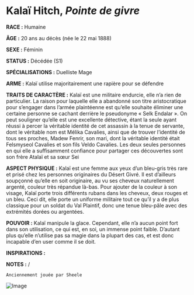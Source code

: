 # Kalaï Hitch, *Pointe de givre*

**RACE :** Humaine

**ÂGE :** 20 ans au décès (née le 22 mai 1888)

**SEXE :** Féminin

**STATUS :** Décédée (S1)

**SPÉCIALISATIONS :** Duelliste Mage

**ARME :** Kalaï utilise majoritairement une rapière pour se défendre

**TRAITS DE CARACTÈRE :** Kalaï est une militaire endurcie, elle n’a rien de particulier. La raison pour laquelle elle a abandonné son titre aristocratique pour s’engager dans l’armée plaintéenne est qu’elle souhaite éliminer une certaine personne se cachant derrière le pseudonyme « Selk Endalar ». On peut souligner qu’elle est une excellente détective, étant la seule ayant réussi à percer la véritable identité de cet assassin à la tenue de servante, dont le véritable nom est Mélika Cavalies, ainsi que de trouver l’identité de tous ses proches, Madew Fenrir, son mari, dont la véritable identité était Felsmyseol Cavalies et son fils Veldo Cavalies. Les deux seules personnes en qui elle a suffisamment confiance pour partager ces découvertes sont son frère Atalaï et sa sœur Sei

**ASPECT PHYSIQUE :** Kalaï est une femme aux yeux d’un bleu-gris très rare et prisé chez les personnes originaires du Désert Givré. Il est d’ailleurs soupçonné qu’elle en soit originaire, au vu ses cheveux naturellement argenté, couleur très répandue là-bas. Pour ajouter de la couleur à son visage, Kalaï porte trois différents rubans dans les cheveux, deux rouges et un bleu. Ceci dit, elle porte un uniforme militaire tout ce qu’il y a de plus classique pour un soldat du Val Plaintif, donc une tenue bleu-pâle avec des extrémités dorées ou argentées.

**POUVOIR :** Kalaï manipule la glace. Cependant, elle n’a aucun point fort dans son utilisation, ce qui est, en soi, un immense point faible. D’autant plus qu’elle n’utilise pas sa magie dans la plupart des cas, et est donc incapable d’en user comme il se doit.

**INSPIRATIONS :** 

**NOTES :** /

`Anciennement jouée par Sheele`

![Image](https://share.alkanife.fr/bna.png)



